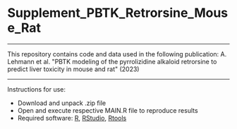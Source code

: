 # Supplement_PBTK_Retrorsine_Mouse_Rat

___

This repository contains code and data used in the following publication:
A. Lehmann et al. "PBTK modeling of the pyrrolizidine alkaloid retrorsine to predict liver toxicity in mouse and rat" (2023)

___

Instructions for use:
* Download and unpack .zip file
*	Open and execute respective MAIN.R file to reproduce results
*	Required software: [R](https://www.r-project.org/), [RStudio](https://support--rstudio-com.netlify.app/products/rstudio/download/), [Rtools](https://cran.r-project.org/bin/windows/Rtools/)
